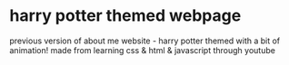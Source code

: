 # harry potter themed webpage

previous version of about me website - harry potter themed with a bit of animation! made from learning css & html & javascript through youtube
